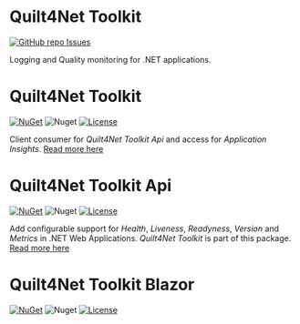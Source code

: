 # Quilt4Net Toolkit
[![GitHub repo Issues](https://img.shields.io/github/issues/Quilt4/Quilt4Net.Toolkit?style=flat&logo=github&logoColor=red&label=Issues)](https://github.com/Quilt4/Quilt4Net.Toolkit/issues?q=is%3Aopen)

Logging and Quality monitoring for .NET applications.

# Quilt4Net Toolkit
[![NuGet](https://img.shields.io/nuget/v/Quilt4Net.Toolkit)](https://www.nuget.org/packages/Quilt4Net.Toolkit)
![Nuget](https://img.shields.io/nuget/dt/Quilt4Net.Toolkit)
[![License](https://img.shields.io/badge/license-MIT-blue.svg)](LICENSE)

Client consumer for *Quilt4Net Toolkit Api* and access for *Application Insights*.
[Read more here](Quilt4Net.Toolkit/README.md)

# Quilt4Net Toolkit Api
[![NuGet](https://img.shields.io/nuget/v/Quilt4Net.Toolkit.Api)](https://www.nuget.org/packages/Quilt4Net.Toolkit.Api)
![Nuget](https://img.shields.io/nuget/dt/Quilt4Net.Toolkit.Api)
[![License](https://img.shields.io/badge/license-MIT-blue.svg)](LICENSE)

Add configurable support for *Health*, *Liveness*, *Readyness*, *Version* and *Metrics* in .NET Web Applications.
*Quilt4Net Toolkit* is part of this package.
[Read more here](Quilt4Net.Toolkit.Api/README.md)

# Quilt4Net Toolkit Blazor
[![NuGet](https://img.shields.io/nuget/v/Quilt4Net.Toolkit.Blazor)](https://www.nuget.org/packages/Quilt4Net.Toolkit.Blazor)
![Nuget](https://img.shields.io/nuget/dt/Quilt4Net.Toolkit.Blazor)
[![License](https://img.shields.io/badge/license-MIT-blue.svg)](LICENSE)

